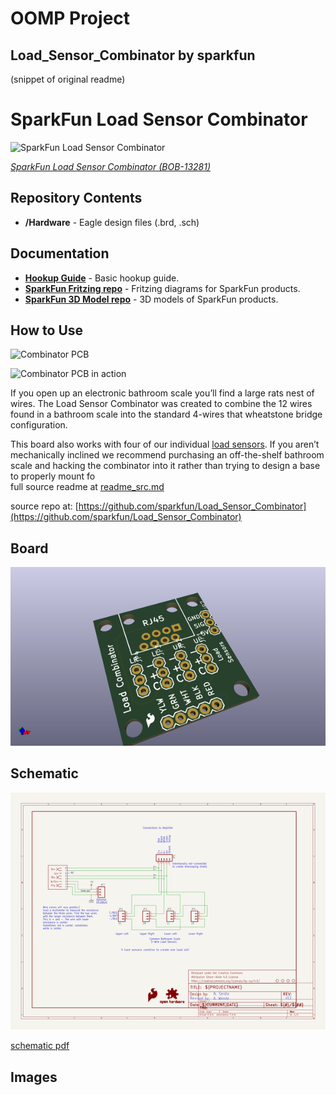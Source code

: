 # OOMP Project  
## Load_Sensor_Combinator  by sparkfun  
  
(snippet of original readme)  
  
SparkFun Load Sensor Combinator  
=============================  
  
![SparkFun Load Sensor Combinator](https://cdn.sparkfun.com//assets/parts/1/0/5/1/1/13281-04.jpg)  
  
[*SparkFun Load Sensor Combinator (BOB-13281)*](https://www.sparkfun.com/products/13281)  
  
Repository Contents  
-------------------  
* **/Hardware** - Eagle design files (.brd, .sch)  
  
Documentation  
--------------  
* **[Hookup Guide](https://learn.sparkfun.com/tutorials/load-cell-amplifier-hx711-breakout-hookup-guideL)** - Basic hookup guide.  
* **[SparkFun Fritzing repo](https://github.com/sparkfun/Fritzing_Parts)** - Fritzing diagrams for SparkFun products.  
* **[SparkFun 3D Model repo](https://github.com/sparkfun/3D_Models)** - 3D models of SparkFun products.   
  
How to Use  
----------  
![Combinator PCB](https://cdn.sparkfun.com//assets/parts/1/0/5/1/1/13281-01.jpg)  
  
![Combinator PCB in action](https://cdn.sparkfun.com/r/600-600/assets/learn_tutorials/3/8/3/HX711_and_Combinator_board_hook_up_guide-09.jpg)  
  
If you open up an electronic bathroom scale you’ll find a large rats nest of wires. The Load Sensor Combinator was created to combine the 12 wires found in a bathroom scale into the standard 4-wires that wheatstone bridge configuration.  
  
This board also works with four of our individual [load sensors](https://www.sparkfun.com/products/10245). If you aren’t mechanically inclined we recommend purchasing an off-the-shelf bathroom scale and hacking the combinator into it rather than trying to design a base to properly mount fo  
  full source readme at [readme_src.md](readme_src.md)  
  
source repo at: [https://github.com/sparkfun/Load_Sensor_Combinator](https://github.com/sparkfun/Load_Sensor_Combinator)  
## Board  
  
[![working_3d.png](working_3d_600.png)](working_3d.png)  
## Schematic  
  
[![working_schematic.png](working_schematic_600.png)](working_schematic.png)  
  
[schematic pdf](working_schematic.pdf)  
## Images  
